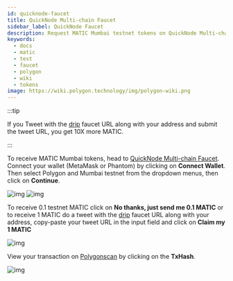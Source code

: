 ```yaml
---
id: quicknode-faucet
title: QuickNode Multi-chain Faucet
sidebar_label: QuickNode Faucet
description: Request MATIC Mumbai testnet tokens on QuickNode Multi-chain Faucet
keywords:
  - docs
  - matic
  - test
  - faucet
  - polygon
  - wiki
  - tokens
image: https://wiki.polygon.technology/img/polygon-wiki.png
---
```


:::tip

If you Tweet with the [drip](https://faucet.quicknode.com/drip) faucet URL along with your address and submit the tweet URL, you get 10X more MATIC.

:::

To receive MATIC Mumbai tokens, head to [QuickNode Multi-chain Faucet](https://faucet.quicknode.com/drip). Connect your wallet (MetaMask or Phantom) by clicking on **Connect Wallet**. Then select Polygon and Mumbai testnet from the dropdown menus, then click on **Continue**.

![img](/img/tools/quicknode-faucet1.png)
![img](/img/tools/quicknode-faucet2.png)

To receive 0.1 testnet MATIC click on **No thanks, just send me 0.1 MATIC** or to receive 1 MATIC do a tweet with the [drip](https://faucet.quicknode.com/drip) faucet URL along with your address, copy-paste your tweet URL in the input field and click on **Claim my 1 MATIC**

![img](/img/tools/quicknode-faucet3.png)

View your transaction on [Polygonscan](https://mumbai.polygonscan.com/) by clicking on the **TxHash**.

![img](/img/tools/quicknode-faucet4.png)
